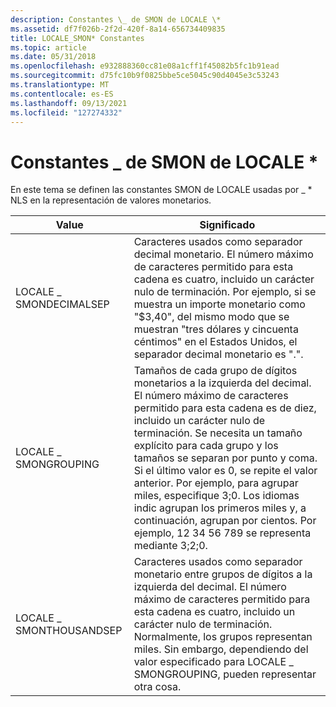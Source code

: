 ```yaml
---
description: Constantes \_ de SMON de LOCALE \*
ms.assetid: df7f026b-2f2d-420f-8a14-656734409835
title: LOCALE_SMON* Constantes
ms.topic: article
ms.date: 05/31/2018
ms.openlocfilehash: e932888360cc81e08a1cff1f45082b5fc1b91ead
ms.sourcegitcommit: d75fc10b9f0825bbe5ce5045c90d4045e3c53243
ms.translationtype: MT
ms.contentlocale: es-ES
ms.lasthandoff: 09/13/2021
ms.locfileid: "127274332"
---
```

# <a name="locale_smon-constants"></a>Constantes \_ de SMON de LOCALE \*

En este tema se definen las constantes SMON de LOCALE usadas por \_ \* NLS en la representación de valores monetarios.



| Value                   | Significado                                                                                                                                                                                                                                                                                                                                                                                                                                                                                      |
|-------------------------|----------------------------------------------------------------------------------------------------------------------------------------------------------------------------------------------------------------------------------------------------------------------------------------------------------------------------------------------------------------------------------------------------------------------------------------------------------------------------------------------|
| LOCALE \_ SMONDECIMALSEP  | Caracteres usados como separador decimal monetario. El número máximo de caracteres permitido para esta cadena es cuatro, incluido un carácter nulo de terminación. Por ejemplo, si se muestra un importe monetario como "$3,40", del mismo modo que se muestran "tres dólares y cincuenta céntimos" en el Estados Unidos, el separador decimal monetario es ".".                                                                                                                                             |
| LOCALE \_ SMONGROUPING    | Tamaños de cada grupo de dígitos monetarios a la izquierda del decimal. El número máximo de caracteres permitido para esta cadena es de diez, incluido un carácter nulo de terminación. Se necesita un tamaño explícito para cada grupo y los tamaños se separan por punto y coma. Si el último valor es 0, se repite el valor anterior. Por ejemplo, para agrupar miles, especifique 3;0. Los idiomas indic agrupan los primeros miles y, a continuación, agrupan por cientos. Por ejemplo, 12 34 56 789 se representa mediante 3;2;0. |
| LOCALE \_ SMONTHOUSANDSEP | Caracteres usados como separador monetario entre grupos de dígitos a la izquierda del decimal. El número máximo de caracteres permitido para esta cadena es cuatro, incluido un carácter nulo de terminación. Normalmente, los grupos representan miles. Sin embargo, dependiendo del valor especificado para LOCALE \_ SMONGROUPING, pueden representar otra cosa.                                                                                                                                 |



 

 

 



